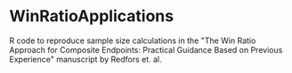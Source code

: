 # WinRatioApplications
R code to reproduce sample size calculations in the "The Win Ratio Approach for Composite Endpoints: Practical Guidance Based on Previous Experience" manuscript by Redfors et. al.
